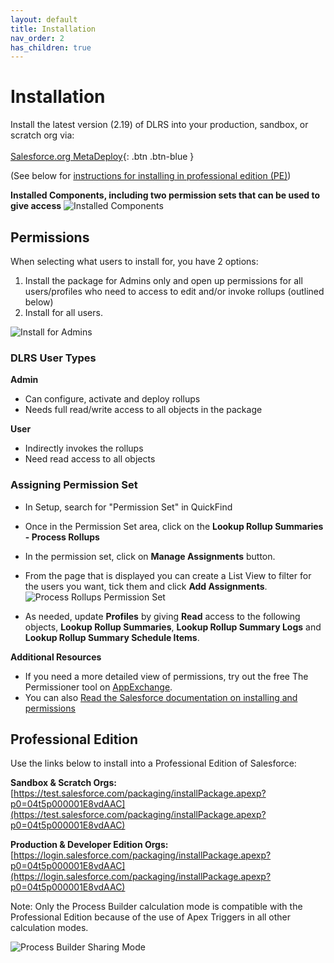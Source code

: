 ```yaml
---
layout: default
title: Installation
nav_order: 2
has_children: true
---
```


# Installation

Install the latest version (2.19) of DLRS into your production, sandbox, or scratch org via:
<br/><br/>
[Salesforce.org MetaDeploy](https://install.salesforce.org/products/dlrs/latest){: .btn .btn-blue }
<br/>

(See below for [instructions for installing in professional edition (PE)](#professional-edition))


**Installed Components, including two permission sets that can be used to give access**
![Installed Components](https://raw.githubusercontent.com/wiki/afawcett/declarative-lookup-rollup-summaries/images/InstalledComponents.PNG)

## Permissions

When selecting what users to install for, you have 2 options: 
1. Install the package for Admins only and open up permissions for all users/profiles who need to access to edit and/or invoke rollups (outlined below)
2. Install for all users.

![Install for Admins](https://raw.githubusercontent.com/wiki/afawcett/declarative-lookup-rollup-summaries/images/Install-Admins-Only.PNG)

### DLRS User Types

**Admin**
- Can configure, activate and deploy rollups 
- Needs full read/write access to all objects in the package

**User**
- Indirectly invokes the rollups
- Need read access to all objects 

### Assigning Permission Set

- In Setup, search for "Permission Set" in QuickFind
- Once in the Permission Set area, click on the **Lookup Rollup Summaries - Process Rollups**
- In the permission set, click on **Manage Assignments** button. 
- From the page that is displayed you can create a List View to filter for the users you want, tick them and click **Add Assignments**.
  ![Process Rollups Permission Set](https://raw.githubusercontent.com/wiki/afawcett/declarative-lookup-rollup-summaries/images/Process-Rollups.PNG)
  
- As needed, update **Profiles** by giving **Read** access to the following objects, **Lookup Rollup Summaries**, **Lookup Rollup Summary Logs** and **Lookup Rollup Summary Schedule Items**.

**Additional Resources**
- If you need a more detailed view of permissions, try out the free The Permissioner tool on [AppExchange](https://appexchange.salesforce.com/listingDetail?listingId=a0N30000008XYMlEAO).
- You can also [Read the Salesforce documentation on installing and permissions](https://developer.salesforce.com/docs/atlas.en-us.packagingGuide.meta/packagingGuide/packaging_install.htm)

## Professional Edition

Use the links below to install into a Professional Edition of Salesforce:

**Sandbox & Scratch Orgs:**  
[https://test.salesforce.com/packaging/installPackage.apexp?p0=04t5p000001E8vdAAC](https://test.salesforce.com/packaging/installPackage.apexp?p0=04t5p000001E8vdAAC)

**Production & Developer Edition Orgs:**  
[https://login.salesforce.com/packaging/installPackage.apexp?p0=04t5p000001E8vdAAC](https://login.salesforce.com/packaging/installPackage.apexp?p0=04t5p000001E8vdAAC)

Note: Only the Process Builder calculation mode is compatible with the Professional Edition because of the use of Apex Triggers in all other calculation modes.

![Process Builder Sharing Mode](https://raw.githubusercontent.com/wiki/afawcett/declarative-lookup-rollup-summaries/images/Process-Builder-Sharing-Mode.PNG)



